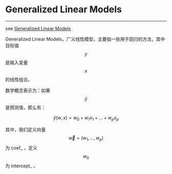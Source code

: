 <!-- toc -->

# Generalized Linear Models

---

see [Generalized Linear Models](https://scikit-learn.org/stable/modules/linear_model.html)

Generalized Linear Models，广义线性模型，主要指一些用于回归的方法，其中目标值 $$y$$ 是输入变量 $$x$$ 的线性组合。 

数学概念表示为：如果 $$\hat{y}$$ 是预测值，那么有：

$$
\hat{y}(w, x) = w_0 + w_1 x_1 + ... + w_p x_p
$$

其中，我们定义向量 $$\vec{w} = (w_1, ..., w_p)$$ 为 coef\_ ，定义 $$w_{0}$$ 为 intercept\_ 。


